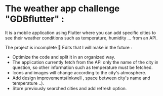 # The weather app challenge "GDBflutter" : 

It is a mobile application using Flutter where you can add specific cities to see their weather conditions such as temperature, humidity ... 
from an API.

The project is incomplete 🙂 Edits that I will make in the future :

- Optimize the code and split it in an organized way.
- The application currently fetch from the API only the name of the city in question, so other information such as temperature must be fetched.
- Icons and images will change according to the city's atmosphere.
- Add design improvements(Inkwell , space between city's name and temperature ..). 
- Store previously searched cities and add refresh option.
